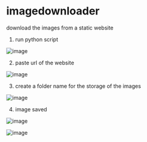 # imagedownloader
download the images from a static website


 1. run python script

![image](https://github.com/Alex-Unnippillil/imagedownloader/assets/24538548/a25ad136-c6d3-4b49-bc45-8aad678631b4)


2. paste url of the website

![image](https://github.com/Alex-Unnippillil/imagedownloader/assets/24538548/55cc20c9-9706-4186-8a78-21901eb26190)



3. create a folder name for the storage of the images

![image](https://github.com/Alex-Unnippillil/imagedownloader/assets/24538548/28adfa68-fbf9-4ec5-a9ad-62ad7e808147)



4. image saved

![image](https://github.com/Alex-Unnippillil/imagedownloader/assets/24538548/38fcaa94-d1bc-4d30-a625-793e41092c3a)


![image](https://github.com/Alex-Unnippillil/imagedownloader/assets/24538548/252199d4-4d2d-4273-ad12-a34bf813db5f)




